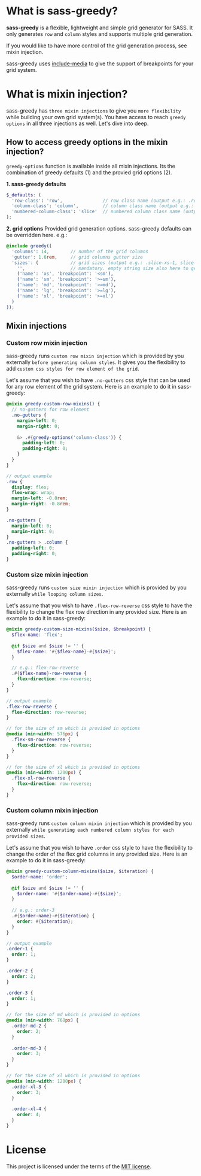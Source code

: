 # What is sass-greedy?
**sass-greedy** is a flexible, lightweight and simple grid generator for SASS. It only generates `row` and `column` styles and supports multiple grid generation.

If you would like to have more control of the grid generation process, see mixin injection.

sass-greedy uses [include-media](https://github.com/eduardoboucas/include-media) to give the support of breakpoints for your grid system.

# What is mixin injection?
sass-greedy has `three mixin injections` to give you `more flexibility` while building your own grid system(s). You have access to reach `greedy options` in all three injections as well. Let's dive into deep.

## How to access greedy options in the mixin injection?
`greedy-options` function is available inside all mixin injections. Its the combination of greedy defaults (1) and the provied grid options (2).

**1. sass-greedy defaults**
```scss
$_defaults: (
  'row-class': 'row',               // row class name (output e.g.: .row)
  'column-class': 'column',         // column class name (output e.g.: .column)
  'numbered-column-class': 'slice'  // numbered column class name (output e.g.: .slice-1, slice-2 etc.)
);
```

**2. grid options**
Provided grid generation options. sass-greedy defaults can be overridden here. e.g.:
```scss
@include greedy((
  'columns': 14,        // number of the grid columns
  'gutter': 1.6rem,     // grid columns gutter size
  'sizes': (            // grid sizes (output e.g.: .slice-xs-1, slice-xl-2 etc.). supports breakpoints
    '',                 // mandatory. empty string size also here to generate columns if no breakpoint / responsive design needed
    ('name': 'xs', 'breakpoint': '<sm'),
    ('name': 'sm', 'breakpoint': '>=sm'),
    ('name': 'md', 'breakpoint': '>=md'),
    ('name': 'lg', 'breakpoint': '>=lg'),
    ('name': 'xl', 'breakpoint': '>=xl')
  )
));
```

## Mixin injections

### Custom row mixin injection
sass-greedy runs `custom row mixin injection` which is provided by you externally `before generating column styles`. It gives you the flexibility to add `custom css styles for row element of the grid`.

Let's assume that you wish to have `.no-gutters` css style that can be used for any row element of the grid system. Here is an example to do it in sass-greedy:

```scss
@mixin greedy-custom-row-mixins() {
  // no-gutters for row element
  .no-gutters {
    margin-left: 0;
    margin-right: 0;
  
    &> .#{greedy-options('column-class')} {
      padding-left: 0;
      padding-right: 0;
    }
  }
}

// output example
.row {
  display: flex;
  flex-wrap: wrap;
  margin-left: -0.8rem;
  margin-right: -0.8rem;
}

.no-gutters {
  margin-left: 0;
  margin-right: 0;
}
.no-gutters > .column {
  padding-left: 0;
  padding-right: 0;
}
```

### Custom size mixin injection
sass-greedy runs `custom size mixin injection` which is provided by you externally `while looping column sizes`.

Let's assume that you wish to have `.flex-row-reverse` css style to have the flexibility to change the flex row direction in any provided size. Here is an example to do it in sass-greedy:

```scss
@mixin greedy-custom-size-mixins($size, $breakpoint) {
  $flex-name: 'flex';
  
  @if $size and $size != '' {
    $flex-name: '#{$flex-name}-#{$size}';
  }

  // e.g.: flex-row-reverse
  .#{$flex-name}-row-reverse {
    flex-direction: row-reverse;
  }
}

// output example
.flex-row-reverse {
  flex-direction: row-reverse;
}

// for the size of sm which is provided in options
@media (min-width: 576px) {
  .flex-sm-row-reverse {
    flex-direction: row-reverse;
  }
}

// for the size of xl which is provided in options
@media (min-width: 1200px) {
  .flex-xl-row-reverse {
    flex-direction: row-reverse;
  }
}
```

### Custom column mixin injection
sass-greedy runs `custom column mixin injection` which is provided by you externally `while generating each numbered column styles for each provided sizes`.

Let's assume that you wish to have `.order` css style to have the flexibility to change the order of the flex grid columns in any provided size. Here is an example to do it in sass-greedy:

```scss
@mixin greedy-custom-column-mixins($size, $iteration) {
  $order-name: 'order';
  
  @if $size and $size != '' {
    $order-name: '#{$order-name}-#{$size}';
  }
  
  // e.g.: order-3
  .#{$order-name}-#{$iteration} {
    order: #{$iteration};
  }
}

// output example
.order-1 {
  order: 1;
}

.order-2 {
  order: 2;
}

.order-3 {
  order: 1;
}

// for the size of md which is provided in options
@media (min-width: 768px) {
  .order-md-2 {
    order: 2;
  }
  
  .order-md-3 {
    order: 3;
  }
}

// for the size of xl which is provided in options
@media (min-width: 1200px) {
  .order-xl-3 {
    order: 3;
  }
  
  .order-xl-4 {
    order: 4;
  }
}
```

# License
This project is licensed under the terms of the [MIT license](https://github.com/hsynlms/sass-greedy/blob/master/LICENSE).
